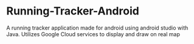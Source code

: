 # Running-Tracker-Android
A running tracker application made for android using android studio with Java. Utilizes Google Cloud services to display and draw on real map
